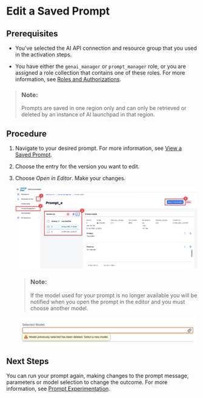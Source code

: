 <!-- loio5f53a57b2beb4eac846201ecb4daae21 -->

# Edit a Saved Prompt



<a name="loio5f53a57b2beb4eac846201ecb4daae21__prereq_yxf_gyb_rzb"/>

## Prerequisites

-   You’ve selected the AI API connection and resource group that you used in the activation steps.

-   You have either the `genai_manager` or `prompt_manager` role, or you are assigned a role collection that contains one of these roles. For more information, see [Roles and Authorizations](roles-and-authorizations-4ef8499.md).


> ### Note:  
> Prompts are saved in one region only and can only be retrieved or deleted by an instance of AI launchpad in that region.



<a name="loio5f53a57b2beb4eac846201ecb4daae21__steps_tfy_jcv_jzb"/>

## Procedure

1.  Navigate to your desired prompt. For more information, see [View a Saved Prompt](view-a-saved-prompt-d07a272.md).

2.  Choose the entry for the version you want to edit.

3.  Choose *Open in Editor*. Make your changes.

    ![](images/open_in_prompt_editor_d2b6cc5.png)

    > ### Note:  
    > If the model used for your prompt is no longer available you will be notified when you open the prompt in the editor and you must choose another model.

    ![](images/choose_new_model_e70d769.png)




## Next Steps

You can run your prompt again, making changes to the prompt message, parameters or model selection to change the outcome. For more information, see [Prompt Experimentation](prompt-experimentation-384cc0c.md).

